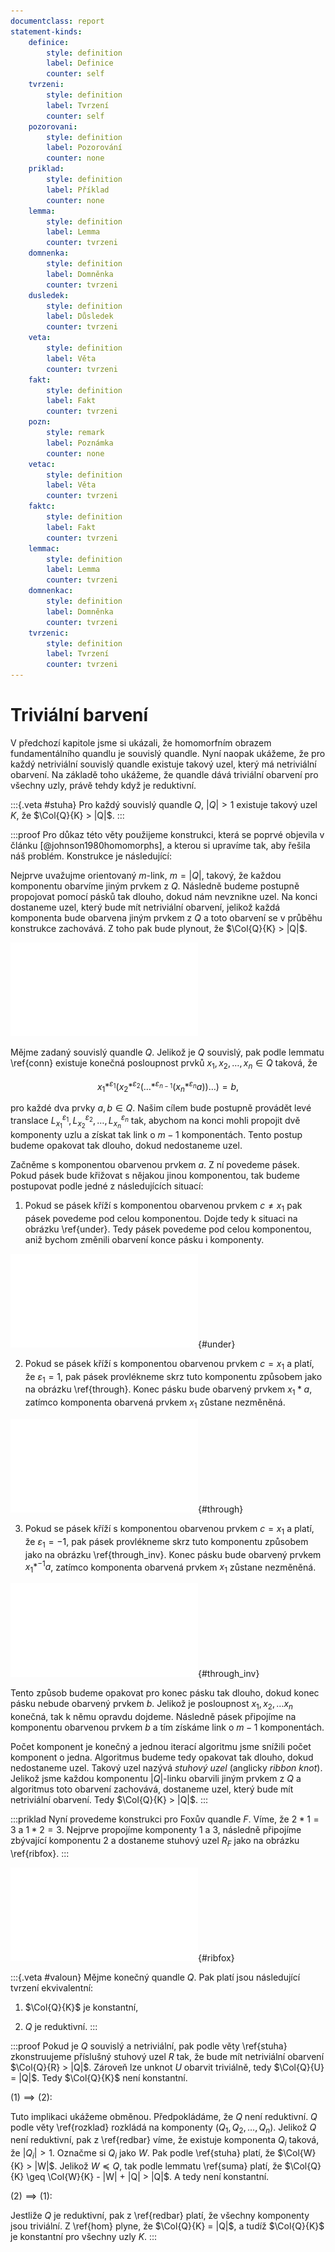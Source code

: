 ```yaml
---
documentclass: report
statement-kinds:
    definice:
        style: definition
        label: Definice
        counter: self
    tvrzeni:
        style: definition
        label: Tvrzení
        counter: self
    pozorovani:
        style: definition
        label: Pozorování
        counter: none
    priklad:
        style: definition
        label: Příklad
        counter: none
    lemma:
        style: definition
        label: Lemma
        counter: tvrzeni
    domnenka:
        style: definition
        label: Domněnka
        counter: tvrzeni
    dusledek:
        style: definition
        label: Důsledek
        counter: tvrzeni
    veta:
        style: definition
        label: Věta
        counter: tvrzeni
    fakt:
        style: definition
        label: Fakt
        counter: tvrzeni
    pozn:
        style: remark
        label: Poznámka
        counter: none
    vetac:
        style: definition
        label: Věta
        counter: tvrzeni
    faktc:
        style: definition
        label: Fakt
        counter: tvrzeni
    lemmac:
        style: definition
        label: Lemma
        counter: tvrzeni
    domnenkac:
        style: definition
        label: Domněnka
        counter: tvrzeni
    tvrzenic:
        style: definition
        label: Tvrzení
        counter: tvrzeni
---
```

# Triviální barvení

V předchozí kapitole jsme si ukázali, že homomorfním obrazem fundamentálního quandlu je souvislý quandle. Nyní naopak ukážeme, že pro každý netriviální souvislý quandle existuje takový uzel, který má netriviální obarvení. Na základě toho ukážeme, že quandle dává triviální obarvení pro všechny uzly, právě tehdy když je reduktivní.

:::{.veta #stuha}
Pro každý souvislý quandle $Q$, $|Q| > 1$ existuje takový uzel $K$, že $\Col{Q}{K} > |Q|$.
:::

:::proof
Pro důkaz této věty použijeme konstrukci, která se poprvé objevila v článku [@johnson1980homomorphs], a kterou si upravíme tak, aby řešila náš problém. Konstrukce je následující:

Nejprve uvažujme orientovaný $m$-link, $m = |Q|$, takový, že každou komponentu obarvíme jiným prvkem z $Q$. Následně budeme postupně propojovat pomocí pásků tak dlouho, dokud nám nevznikne uzel. Na konci dostaneme uzel, který bude mít netriviální obarvení, jelikož každá komponenta bude obarvena jiným prvkem z $Q$ a toto obarvení se v průběhu konstrukce zachovává. Z toho pak bude plynout, že $\Col{Q}{K} > |Q|$.

![$m$-link](../img/link.pdf)

Mějme zadaný souvislý quandle $Q$. Jelikož je $Q$ souvislý, pak podle lemmatu \ref{conn} existuje konečná posloupnost prvků $x_1, x_2, \dots, x_n \in Q$ taková, že

$$x_1 *^{\varepsilon_1} (x_2 *^{\varepsilon_2} (\dots *^{\varepsilon_{n-1}} (x_n *^{\varepsilon_n} a)) \dots) = b,$$

pro každé dva prvky $a, b \in Q$. Našim cílem bude postupně provádět levé translace $L_{x_1}^{\varepsilon_1}, L_{x_2}^{\varepsilon_2}, \dots, L_{x_n}^{\varepsilon_n}$ tak, abychom na konci mohli propojit dvě komponenty uzlu a získat tak link o $m - 1$ komponentách. Tento postup budeme opakovat tak dlouho, dokud nedostaneme uzel.

Začněme s komponentou obarvenou prvkem $a$. Z ní povedeme pásek. Pokud pásek bude křižovat s nějakou jinou komponentou, tak budeme postupovat podle jedné z následujících situací:

1) Pokud se pásek kříží s komponentou obarvenou prvkem $c \neq x_1$ pak pásek povedeme pod celou komponentou. Dojde tedy k situaci na obrázku \ref{under}. Tedy pásek povedeme pod celou komponentou, aniž bychom změnili obarvení konce pásku i komponenty.

![Pásek pod komponentou](../img/under.pdf){#under}

2) Pokud se pásek kříží s komponentou obarvenou prvkem $c = x_1$ a platí, že $\varepsilon_1 = 1$, pak pásek provlékneme skrz tuto komponentu způsobem jako na obrázku \ref{through}. Konec pásku bude obarvený prvkem $x_1 * a$, zatímco komponenta obarvená prvkem $x_1$ zůstane nezměněná.

![$x_1 * a$](../img/through.pdf){#through}

3) Pokud se pásek kříží s komponentou obarvenou prvkem $c = x_1$ a platí, že $\varepsilon_1 = -1$, pak pásek provlékneme skrz tuto komponentu způsobem jako na obrázku \ref{through_inv}. Konec pásku bude obarvený prvkem $x_1 *^{-1} a$, zatímco komponenta obarvená prvkem $x_1$ zůstane nezměněná.

![$x_1 *^{-1} a$](../img/through_inv.pdf){#through_inv}

Tento způsob budeme opakovat pro konec pásku tak dlouho, dokud konec pásku nebude obarvený prvkem $b$. Jelikož je posloupnost $x_1, x_2, \dots x_n$ konečná, tak k němu opravdu dojdeme. Následně pásek připojíme na komponentu obarvenou prvkem $b$ a tím získáme link o $m - 1$ komponentách.

Počet komponent je konečný a jednou iterací algoritmu jsme snížili počet komponent o jedna. Algoritmus budeme tedy opakovat tak dlouho, dokud nedostaneme uzel. Takový uzel nazývá *stuhový uzel* (anglicky *ribbon knot*). Jelikož jsme každou komponentu $|Q|$-linku obarvili jiným prvkem z $Q$ a algoritmus toto obarvení zachovává, dostaneme uzel, který bude mít netriviální obarvení. Tedy $\Col{Q}{K} > |Q|$.
:::

:::priklad
Nyní provedeme konstrukci pro Foxův quandle $F$. Víme, že $2 * 1 = 3$ a $1 * 2 = 3$. Nejprve propojíme komponenty $1$ a $3$, následně připojíme zbývající komponentu $2$ a dostaneme stuhový uzel $R_F$ jako na obrázku \ref{ribfox}.
:::

![Stuhový uzel pro Foxův quandle](../img/ribfox.pdf){#ribfox}

:::{.veta #valoun}
Mějme konečný quandle $Q$. Pak platí jsou následující tvrzení ekvivalentní:

1) $\Col{Q}{K}$ je konstantní,

2) $Q$ je reduktivní.
:::

:::proof
Pokud je $Q$ souvislý a netriviální, pak podle věty \ref{stuha} zkonstruujeme příslušný stuhový uzel $R$ tak, že bude mít netriviální obarvení $\Col{Q}{R} > |Q|$. Zároveň lze unknot $U$ obarvit triviálně, tedy $\Col{Q}{U} = |Q|$. Tedy $\Col{Q}{K}$ není konstantní.

$(1) \implies (2)$:

Tuto implikaci ukážeme obměnou. Předpokládáme, že $Q$ není reduktivní. $Q$ podle věty \ref{rozklad} rozkládá na komponenty $(Q_1, Q_2, \dots, Q_n)$. Jelikož $Q$ není reduktivní, pak z \ref{redbar} víme, že existuje komponenta $Q_i$ taková, že $|Q_i| > 1$. Označme si $Q_i$ jako $W$.
Pak podle \ref{stuha} platí, že $\Col{W}{K} > |W|$. Jelikož $W \preccurlyeq Q$, tak podle lemmatu \ref{suma} platí, že $\Col{Q}{K} \geq \Col{W}{K} - |W| + |Q| > |Q|$. A tedy není konstantní.

$(2) \implies (1)$:

Jestliže $Q$ je reduktivní, pak z \ref{redbar} platí, že všechny komponenty jsou triviální. Z \ref{hom} plyne, že $\Col{Q}{K} = |Q|$, a tudíž $\Col{Q}{K}$ je konstantní pro všechny uzly $K$.
:::